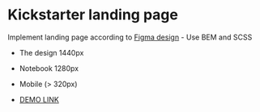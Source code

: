 # Kickstarter landing page
Implement landing page according to [Figma design](https://www.figma.com/file/OMjQNb3hg1LKMV4OwyQ3Ao/BOSE?node-id=0%3A1) - Use BEM and SCSS
- The design 1440px
- Notebook 1280px
- Mobile (> 320px)

- [DEMO LINK](https://yegorkochetkov.github.io/miami-landing/)
